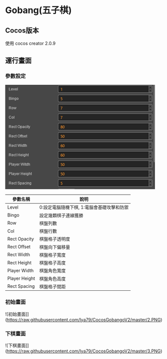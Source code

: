 # Gobang(五子棋)

## Cocos版本
使用 cocos creator 2.0.9

## 運行畫面
### 參數設定

![參數設定](https://raw.githubusercontent.com/lya79/CocosGobangoV2/master/1.PNG)

參數名稱 | 說明
--- | ---
Level | 0:設定電腦隨機下棋, 1:電腦會基礎攻擊和防禦
Bingo | 設定幾顆棋子連線獲勝
Row | 棋盤列數
Col | 棋盤行數
Rect Opacity | 棋盤格子透明度
Rect Offset | 棋盤向下偏移量
Rect Width | 棋盤格子寬度
Rect Height | 棋盤格子高度
Player Width | 棋盤角色寬度
Player Height | 棋盤角色高度
Rect Spacing | 棋盤格子間距

### 初始畫面

![初始畫面]](https://raw.githubusercontent.com/lya79/CocosGobangoV2/master/2.PNG)

### 下棋畫面

![下棋畫面]](https://raw.githubusercontent.com/lya79/CocosGobangoV2/master/3.PNG)
